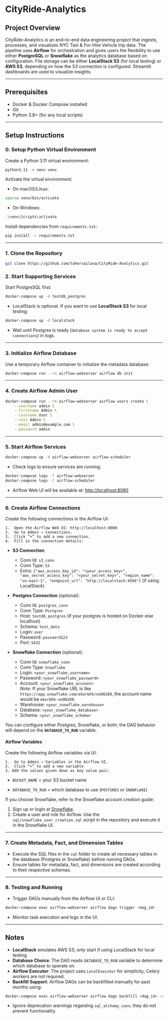 # CityRide-Analytics

## Project Overview
CityRide-Analytics is an end-to-end data engineering project that ingests, processes, and visualizes NYC Taxi & For-Hire Vehicle trip data. The pipeline uses **Airflow** for orchestration and gives users the flexibility to use either **PostgreSQL** or **Snowflake** as the analytics database based on configuration. File storage can be either **LocalStack S3** (for local testing) or **AWS S3**, depending on how the S3 connection is configured. Streamlit dashboards are used to visualize insights.

---

## Prerequisites
- Docker & Docker Compose installed
- Git
- Python 3.8+ (for any local scripts)

---

## Setup Instructions

### 0. Setup Python Virtual Environment
Create a Python 3.11 virtual environment:

```bash
python3.11 -m venv venv
```

Activate the virtual environment:

- On macOS/Linux:

```bash
source venv/bin/activate
```

- On Windows:

```bash
.\venv\Scripts\activate
```

Install dependencies from `requirements.txt`:

```bash
pip install -r requirements.txt
```

---

### 1. Clone the Repository
```bash
git clone https://github.com/tahersailana/CityRide-Analytics.git
```

### 2. Start Supporting Services
Start PostgreSQL first:

```bash
docker-compose up -d testdb_postgres
```

- LocalStack is optional. If you want to use **LocalStack S3** for local testing:

```bash
docker-compose up -d localstack
```

- Wait until Postgres is ready (`database system is ready to accept connections`) in logs.

---

### 3. Initialize Airflow Database
Use a temporary Airflow container to initialize the metadata database:

```bash
docker-compose run --rm airflow-webserver airflow db init
```

---

### 4. Create Airflow Admin User
```bash
docker-compose run --rm airflow-webserver airflow users create \
    --username admin \
    --firstname Admin \
    --lastname User \
    --role Admin \
    --email admin@example.com \
    --password admin
```

---

### 5. Start Airflow Services
```bash
docker-compose up -d airflow-webserver airflow-scheduler
```

- Check logs to ensure services are running:

```bash
docker-compose logs -f airflow-webserver
docker-compose logs -f airflow-scheduler
```

- Airflow Web UI will be available at: [http://localhost:8080](http://localhost:8080)

---

### 6. Create Airflow Connections

Create the following connections in the Airflow UI:

	1.  Open the Airflow Web UI: http://localhost:8080
	2.	Go to Admin → Connections.
	3.	Click “+” to add a new connection.
	4.	Fill in the connection details:

- **S3 Connection**:
  - Conn Id: `s3_conn`
  - Conn Type: `S3`
  - Extra: `{"aws_access_key_id": "<your_access_key>", "aws_secret_access_key": "<your_secret_key>", "region_name": "us-east-1", "endpoint_url": "http://localstack:4566"}` (if using LocalStack)

- **Postgres Connection** (optional):
  - Conn Id: `postgres_conn`
  - Conn Type: `Postgres`
  - Host: `testdb_postgres` (if your postgres is hosted on Docker else localhost)
  - Schema: `test_data`
  - Login: `user`
  - Password: `password123`
  - Port: `5432`

- **Snowflake Connection** (optional):
  - Conn Id: `snowflake_conn`
  - Conn Type: `Snowflake`
  - Login: `<your_snowflake_username>`
  - Password: `<your_snowflake_password>`
  - Account: `<your_snowflake_account>`  
    *Note:* If your Snowflake URL is like `https://app.snowflake.com/ekorbhk/no98289`, the account name would be `ekorbhk-no98289`.
  - Warehouse: `<your_snowflake_warehouse>`
  - Database: `<your_snowflake_database>`
  - Schema: `<your_snowflake_schema>`

You can configure either Postgres, Snowflake, or both; the DAG behavior will depend on the **`DATABASE_TO_RUN`** variable.

#### Airflow Variables

Create the following Airflow variables via UI:

	1.	Go to Admin → Variables in the Airflow UI.
	2.	Click “+” to add a new variable
    3. Add the values given down as key value pair.

  - `BUCKET_NAME` = your S3 bucket name

  - `DATABASE_TO_RUN` = which database to use (`POSTGRES` or `SNOWFLAKE`)


If you choose Snowflake, refer to the Snowflake account creation guide:

1. Sign up or login at [Snowflake](https://www.snowflake.com/).
2. Create a user and role for Airflow. Use the `sql/snowflake_user_creation.sql` script in the repository and execute it in the Snowflake UI.

---

### 7. Create Metadata, Fact, and Dimension Tables

- Execute the SQL files in the `sql` folder to create all necessary tables in the database (Postgres or Snowflake) before running DAGs.
- Ensure tables for metadata, fact, and dimensions are created according to their respective schemas.

---

### 8. Testing and Running
- Trigger DAGs manually from the Airflow UI or CLI:

```bash
docker-compose exec airflow-webserver airflow dags trigger <dag_id>
```

- Monitor task execution and logs in the UI.

---

## Notes
- **LocalStack** emulates AWS S3; only start if using LocalStack for local testing.
- **Database Choice**: The DAG reads `DATABASE_TO_RUN` variable to determine which database to operate on.
- **Airflow Executor**: The project uses `LocalExecutor` for simplicity; Celery workers are not required.
- **Backfill Support**: Airflow DAGs can be backfilled manually for past months using:

```bash
docker-compose exec airflow-webserver airflow dags backfill <dag_id> -s <start_date> -e <end_date>
```

- Ignore deprecation warnings regarding `sql_alchemy_conn`; they do not prevent functionality.
